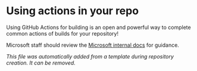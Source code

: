 # Using actions in your repo

Using GitHub Actions for building is an open and powerful way to complete
common actions of builds for your repository!

Microsoft staff should review the
[Microsoft internal docs](https://aka.ms/opensource/actions) for
guidance.

_This file was automatically added from a template during repository creation.
It can be removed._
